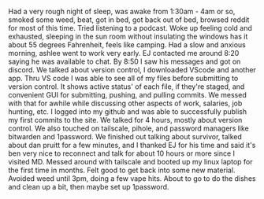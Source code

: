 Had a very rough night of sleep, was awake from 1:30am - 4am or so, smoked some weed, beat, got in bed, got back out of bed, browsed reddit for most of this time.  Tried listening to a podcast.  Woke up feeling cold and exhausted, sleeping in the sun room without insulating the windows has it about 55 degrees Fahrenheit, feels like camping.  Had a slow and anxious morning, ashlee went to work very early.  EJ contacted me around 8:20 saying he was available to chat.  By 8:50 I saw his messages and got on discord.  We talked about version control, I downloaded VScode and another app.  Thru VS code I was able to see all of my files before submitting to version control.  It shows active status' of each file, if they're staged, and convenient GUI for submitting, pushing, and pulling commits.  We messed with that for awhile while discussing other aspects of work, salaries, job hunting, etc.  I logged into my github and was able to successfully publish my first commits to the site.  We talked for 4 hours, mostly about version control.  We also touched on tailscale, pihole, and password managers like bitwarden and 1password. We finished out talking about survivor, talked about dan pruitt for a few minutes, and I thanked EJ for his time and said it's ben very nice to reconnect and talk for about 10 hours or more since I visited MD.  Messed around with tailscale and booted up my linux laptop for the first time in months. Felt good to get back into some new material.  Avoided weed until 3pm, doing a few vape hits.  About to go to do the dishes and clean up a bit, then maybe set up 1password. 